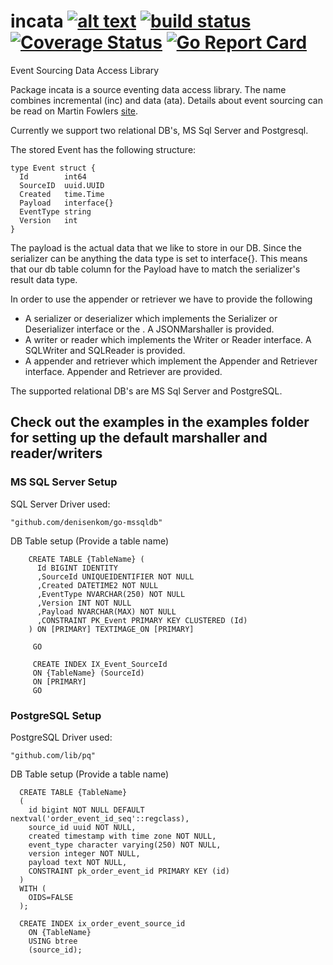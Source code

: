 # incata [![alt text](https://godoc.org/github.com/mantzas/incata?status.png)](https://godoc.org/github.com/mantzas/incata)&nbsp;[![build status](https://img.shields.io/travis/mantzas/incata.svg)](http://travis-ci.org/mantzas/incata)&nbsp;[![Coverage Status](https://coveralls.io/repos/github/mantzas/incata/badge.svg?branch=master)](https://coveralls.io/github/mantzas/incata?branch=master)&nbsp;[![Go Report Card](https://goreportcard.com/badge/github.com/mantzas/incata)](https://goreportcard.com/report/github.com/mantzas/incata)

Event Sourcing Data Access Library

Package incata is a source eventing data access library. The name combines incremental (inc) and data (ata).
Details about event sourcing can be read on Martin Fowlers [site](http://martinfowler.com/eaaDev/EventSourcing.html).

Currently we support two relational DB's, MS Sql Server and Postgresql.

The stored Event has the following structure:

    type Event struct {
      Id        int64
      SourceID  uuid.UUID
      Created   time.Time
      Payload   interface{}
      EventType string
      Version   int
    }

The payload is the actual data that we like to store in our DB.
Since the serializer can be anything the data type is set to interface{}.
This means that our db table column for the Payload have to match the serializer's result data type.

In order to use the appender or retriever we have to provide the following

- A serializer or deserializer which implements the Serializer or Deserializer interface or the .  A JSONMarshaller is provided.
- A writer or reader which implements the Writer or Reader interface. A SQLWriter and SQLReader is provided.
- A appender and retriever which implement the Appender and Retriever interface. Appender and Retriever are provided.

The supported relational DB's are MS Sql Server and PostgreSQL.

## Check out the examples in the examples folder for setting up the default marshaller and reader/writers

### MS SQL Server Setup

 SQL Server Driver used:

    "github.com/denisenkom/go-mssqldb"

 DB Table setup (Provide a table name)

        CREATE TABLE {TableName} (
          Id BIGINT IDENTITY
          ,SourceId UNIQUEIDENTIFIER NOT NULL
          ,Created DATETIME2 NOT NULL
          ,EventType NVARCHAR(250) NOT NULL
          ,Version INT NOT NULL
          ,Payload NVARCHAR(MAX) NOT NULL
          ,CONSTRAINT PK_Event PRIMARY KEY CLUSTERED (Id)
        ) ON [PRIMARY] TEXTIMAGE_ON [PRIMARY]

         GO

         CREATE INDEX IX_Event_SourceId
         ON {TableName} (SourceId)
         ON [PRIMARY]
         GO

### PostgreSQL Setup

PostgreSQL Driver used:

    "github.com/lib/pq"

DB Table setup (Provide a table name)

      CREATE TABLE {TableName}
      (
        id bigint NOT NULL DEFAULT nextval('order_event_id_seq'::regclass),
        source_id uuid NOT NULL,
        created timestamp with time zone NOT NULL,
        event_type character varying(250) NOT NULL,
        version integer NOT NULL,
        payload text NOT NULL,
        CONSTRAINT pk_order_event_id PRIMARY KEY (id)
      )
      WITH (
        OIDS=FALSE
      );

      CREATE INDEX ix_order_event_source_id
        ON {TableName}
        USING btree
        (source_id);

